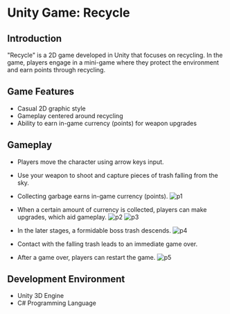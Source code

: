 # Unity Game: Recycle

## Introduction

"Recycle" is a 2D game developed in Unity that focuses on recycling. In the game, players engage in a mini-game where they protect the environment and earn points through recycling.

## Game Features

- Casual 2D graphic style
- Gameplay centered around recycling
- Ability to earn in-game currency (points) for weapon upgrades

## Gameplay

- Players move the character using arrow keys input.
- Use your weapon to shoot and capture pieces of trash falling from the sky.
- Collecting garbage earns in-game currency (points).
  ![p1](https://github.com/zxcvbas12/Unity_Game_Recycle/assets/123799257/907ebc40-25ef-40d7-86fb-6fcc53251113)

- When a certain amount of currency is collected, players can make upgrades, which aid gameplay.
  ![p2](https://github.com/zxcvbas12/Unity_Game_Recycle/assets/123799257/1f58e624-0e92-4473-99fb-f56710037714)
  ![p3](https://github.com/zxcvbas12/Unity_Game_Recycle/assets/123799257/923ed118-5f46-4874-8946-849a3ce8d4dc)
- In the later stages, a formidable boss trash descends.
  ![p4](https://github.com/zxcvbas12/Unity_Game_Recycle/assets/123799257/5dbd07af-a118-49b6-a1b4-417767798f27)
- Contact with the falling trash leads to an immediate game over.
- After a game over, players can restart the game.
  ![p5](https://github.com/zxcvbas12/Unity_Game_Recycle/assets/123799257/eb50203c-378b-43ec-9d07-83d58331f4ef)

## Development Environment

- Unity 3D Engine
- C# Programming Language
